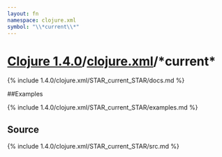 ```yaml
---
layout: fn
namespace: clojure.xml
symbol: "\\*current\\*"
---
```


# [Clojure 1.4.0](../../)/[clojure.xml](../)/\*current\*

{% include 1.4.0/clojure.xml/STAR_current_STAR/docs.md %}

##Examples

{% include 1.4.0/clojure.xml/STAR_current_STAR/examples.md %}
## Source
{% include 1.4.0/clojure.xml/STAR_current_STAR/src.md %}

